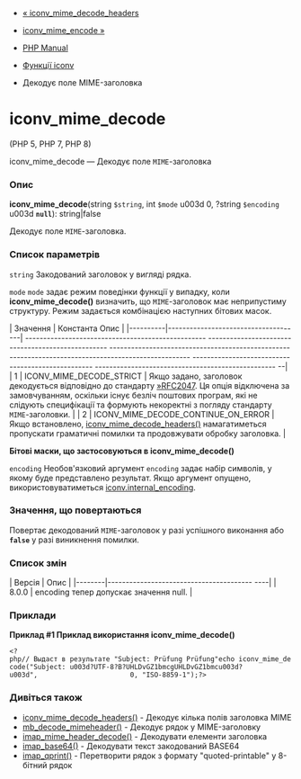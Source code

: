 - [«
iconv_mime_decode_headers](function.iconv-mime-decode-headers.md)
- [iconv_mime_encode »](function.iconv-mime-encode.md)

- [PHP Manual](index.md)
- [Функції iconv](ref.iconv.md)
- Декодує поле MIME-заголовка

# iconv_mime_decode

(PHP 5, PHP 7, PHP 8)

iconv_mime_decode — Декодує поле `MIME`-заголовка

### Опис

**iconv_mime_decode**(string `$string`, int `$mode` u003d 0, ?string
`$encoding` u003d **`null`**): string\|false

Декодує поле `MIME`-заголовка.

### Список параметрів

`string`
Закодований заголовок у вигляді рядка.

`mode`
`mode` задає режим поведінки функції у випадку, коли
**iconv_mime_decode()** визначить, що `MIME`-заголовок має
неприпустиму структуру. Режим задається комбінацією наступних бітових
масок.

| Значення | Константа Опис |
|----------|-------------------------------------| -------------------------------------------------- -------------------------------------------------- -------------------------------------------------- -------------------------------------------------- -------------------------------------------------- -------------------------------------------------- --|
| 1 | ICONV_MIME_DECODE_STRICT | Якщо задано, заголовок декодується відповідно до стандарту [»RFC2047](http://www.faqs.org/rfcs/rfc2047). Ця опція відключена за замовчуванням, оскільки існує безліч поштових програм, які не слідують специфікації та формують некоректні з погляду стандарту `MIME`-заголовки. |
| 2 | ICONV_MIME_DECODE_CONTINUE_ON_ERROR | Якщо встановлено, [iconv_mime_decode_headers()](function.iconv-mime-decode-headers.md) намагатиметься пропускати граматичні помилки та продовжувати обробку заголовка. |

**Бітові маски, що застосовуються в **iconv_mime_decode()****

`encoding`
Необов'язковий аргумент `encoding` задає набір символів, у якому
буде представлено результат. Якщо аргумент опущено, використовуватиметься
[iconv.internal_encoding](iconv.configuration.md).

### Значення, що повертаються

Повертає декодований `MIME`-заголовок у разі успішного виконання
або **`false`** у разі виникнення помилки.

### Список змін

| Версія | Опис |
|--------|---------------------------------------- ----|
| 8.0.0 | encoding тепер допускає значення null. |

### Приклади

**Приклад #1 Приклад використання **iconv_mime_decode()****

` <?php// Выдаст в результате "Subject: Prüfung Prüfung"echo iconv_mime_decode("Subject: u003d?UTF-8?B?UHLDvGZ1bmcgUHLDvGZ1bmcu003d?u003d",                       0, "ISO-8859-1");?> `

### Дивіться також

- [iconv_mime_decode_headers()](function.iconv-mime-decode-headers.md) -
Декодує кілька полів заголовка MIME
- [mb_decode_mimeheader()](function.mb-decode-mimeheader.md) -
Декодує рядок у MIME-заголовку
- [imap_mime_header_decode()](function.imap-mime-header-decode.md) -
Декодувати елементи заголовка
- [imap_base64()](function.imap-base64.md) - Декодувати текст
закодований BASE64
- [imap_qprint()](function.imap-qprint.md) - Перетворити рядок з
формату "quoted-printable" у 8-бітний рядок
